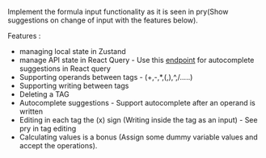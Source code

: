 Implement the formula input functionality as it is seen in pry(Show suggestions on change of input with the features below). 

Features :
- managing local state in Zustand
- manage API state in React Query - Use this [endpoint](https://652f91320b8d8ddac0b2b62b.mockapi.io/autocomplete) for autocomplete suggestions in React query
- Supporting operands between tags - (+,-,*,(,),^,/…..)
- Supporting writing between tags
- Deleting a TAG
- Autocomplete suggestions - Support autocomplete after an operand is written
- Editing in each tag the (x) sign (Writing inside the tag as an input) - See pry in tag editing
- Calculating values is a bonus (Assign some dummy variable values and accept the operations). 
